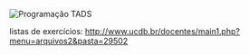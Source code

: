 ![Programação TADS](https://yt3.ggpht.com/a-/ACSszfEfrSyJHu5xU3drsoyyS6-fT3FGjEGuXRpD9g=s900-mo-c-c0xffffffff-rj-k-no)

listas de exercícios: http://www.ucdb.br/docentes/main1.php?menu=arquivos2&pasta=29502
